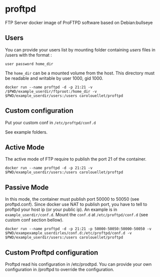 # proftpd

FTP Server docker image of ProFTPD software based on Debian:bullseye

## Users

You can provide your users list by mounting folder containing *users* files in /users with the format :

```
user password home_dir
```

The `home_dir` can be a mounted volume from the host. This directory must be readable and writable by user 1000, gid 1000.

```
docker run --name proftpd -d -p 21:21 -v /$PWD/example_userdir/ftproot:/home_dir -v $PWD/example_userdir/users:/users carolouellet/proftpd
```

## Custom configuration

Put your custom conf in `/etc/proftpd/conf.d`

See example folders.

## Active Mode

The active mode of FTP require to publish the port 21 of the container.

```
docker run --name proftpd -d -p 21:21 -v $PWD/example_userdir/users:/users carolouellet/proftpd
```

## Passive Mode

In this mode, the container must publish port 50000 to 50050 (see proftpd.conf). Since docker use NAT to publish port, you have to tell to proftpd your host ip (or your public ip). An example is in `example_userdir/conf.d`. Mount the `conf.d` at `/etc/proftpd/conf.d` (see custom conf section bellow).

```
docker run --name proftpd -d -p 21:21 -p 50000-50050:50000-50050 -v $PWD/exampexample_userdirles/conf.d:/etc/proftpd/conf.d -v $PWD/example_userdir/users:/users carolouellet/proftpd
```

## Custom Proftpd configuration

Proftpd read his configuration in /etc/prodtpd. You can provide your own  configuration in /proftpd to override the configuration.

